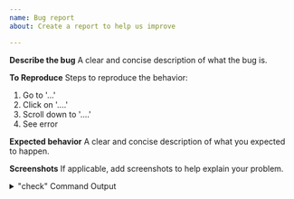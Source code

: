 ```yaml
---
name: Bug report
about: Create a report to help us improve

---
```


**Describe the bug**
A clear and concise description of what the bug is.

**To Reproduce**
Steps to reproduce the behavior:
1. Go to '...'
2. Click on '....'
3. Scroll down to '....'
4. See error

**Expected behavior**
A clear and concise description of what you expected to happen.

**Screenshots**
If applicable, add screenshots to help explain your problem.

<details>
<summary>"check" Command Output</summary>
```
Add here the output of $NETKIT_HOME/check or $NETKIT_HOME$/check depending on your platform (first is for linux and MacOS, second one is for Windows)
```
</details>
